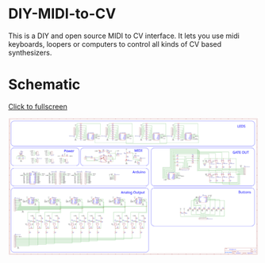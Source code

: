 # DIY-MIDI-to-CV
This is a DIY and open source MIDI to CV interface. It lets you use midi keyboards, loopers or computers to control all kinds of CV based synthesizers.


# Schematic

[Click to fullscreen](/Schematic/DIY%20MIDI%20to%20CV%20Schematic.svg)

![](/Schematic/DIY%20MIDI%20to%20CV%20Schematic.svg)
